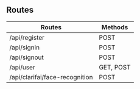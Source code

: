 ## Routes

| Routes                                                | Methods                 |
|-------------------------------------------------------|-------------------------|
|/api/register                                          | POST                    |
|/api/signin                                            | POST                    |
|/api/signout                                           | POST                    |
|/api/user                                              | GET, POST               |
|/api/clarifai/face-recognition                         | POST                    |
